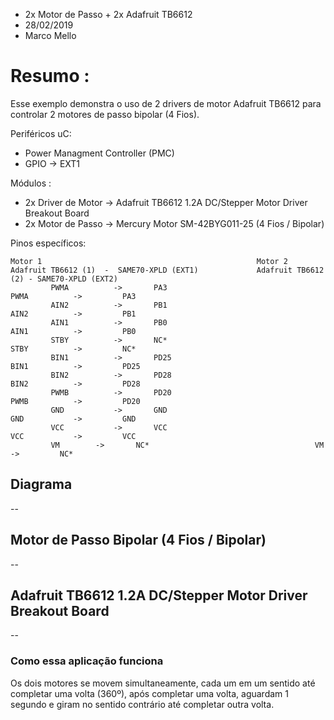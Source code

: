 * 2x Motor de Passo + 2x Adafruit TB6612
* 28/02/2019
* Marco Mello

# Resumo :

Esse exemplo demonstra o uso de 2 drivers de motor Adafruit TB6612 para controlar 2 motores de passo bipolar (4 Fios).

Periféricos uC:

- Power Managment Controller (PMC)
- GPIO -> EXT1
   
Módulos : 

- 2x Driver de Motor -> Adafruit TB6612 1.2A DC/Stepper Motor Driver Breakout Board
- 2x Motor de Passo -> Mercury Motor SM-42BYG011-25 (4 Fios / Bipolar)

Pinos específicos:

```
Motor 1                                                Motor 2
Adafruit TB6612 (1)  -  SAME70-XPLD (EXT1)             Adafruit TB6612 (2) - SAME70-XPLD (EXT2)
         PWMA		   ->		PA3                                  PWMA		   ->		  PA3
         AIN2		   ->		PB1                                  AIN2		   ->		  PB1	
         AIN1		   ->		PB0                                  AIN1		   ->		  PB0
         STBY		   ->		NC*                                  STBY		   ->		  NC*
         BIN1		   ->		PD25                                 BIN1		   ->		  PD25
         BIN2		   ->		PD28                                 BIN2		   ->		  PD28
         PWMB		   ->		PD20                                 PWMB		   ->		  PD20
         GND		   ->		GND                                  GND		   ->		  GND
         VCC		   ->		VCC                                  VCC		   ->		  VCC
         VM		   ->		NC*                                     VM		   ->		  NC*
```

## Diagrama

--

## Motor de Passo Bipolar (4 Fios / Bipolar)

--

## Adafruit TB6612 1.2A DC/Stepper Motor Driver Breakout Board

--

### Como essa aplicação funciona

Os dois motores se movem simultaneamente, cada um em um sentido até completar uma volta (360º), após completar uma volta, aguardam 1 segundo e giram no sentido contrário até completar outra volta.
